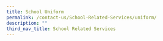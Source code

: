 ```yaml
---
title: School Uniform
permalink: /contact-us/School-Related-Services/uniform/
description: ""
third_nav_title: School Related Services
---
```

